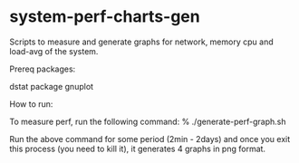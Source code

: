 # system-perf-charts-gen
Scripts to measure and generate graphs for network, memory cpu and
load-avg of the system.

Prereq packages:

  dstat package
  gnuplot

How to run:

  To measure perf, run the following command:
  % ./generate-perf-graph.sh
  

Run the above command for some period (2min - 2days) and once you
exit this process (you need to kill it), it generates 4 graphs in
png format.
